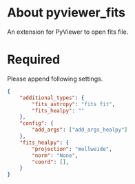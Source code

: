 # About pyviewer_fits

An extension for PyViewer to open fits file.

# Required

Please append following settings.
``` json
{
    "additional_types": {
        "fits_astropy": "fits fit",
        "fits_healpy": ""
    },
    "config": {
        "add_args": ["add_args_healpy"]
    },
    "fits_healpy": {
        "projection": "mollweide",
        "norm": "None",
        "coord": [],
    }
}
```
